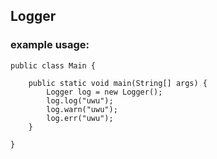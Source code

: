 ## Logger
### example usage:

```
public class Main {

	public static void main(String[] args) {
		Logger log = new Logger();
		log.log("uwu");
		log.warn("uwu");
		log.err("uwu");
	}

}
```
